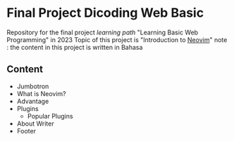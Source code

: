 # Final Project Dicoding Web Basic
Repository for the final project *learning path* "Learning Basic Web Programming" in 2023
Topic of this project is "Introduction to [Neovim](https://neovim.io/)"
note : the content in this project is written in Bahasa

## Content
- Jumbotron
- What is Neovim?
- Advantage
- Plugins
    - Popular Plugins
- About Writer
- Footer
